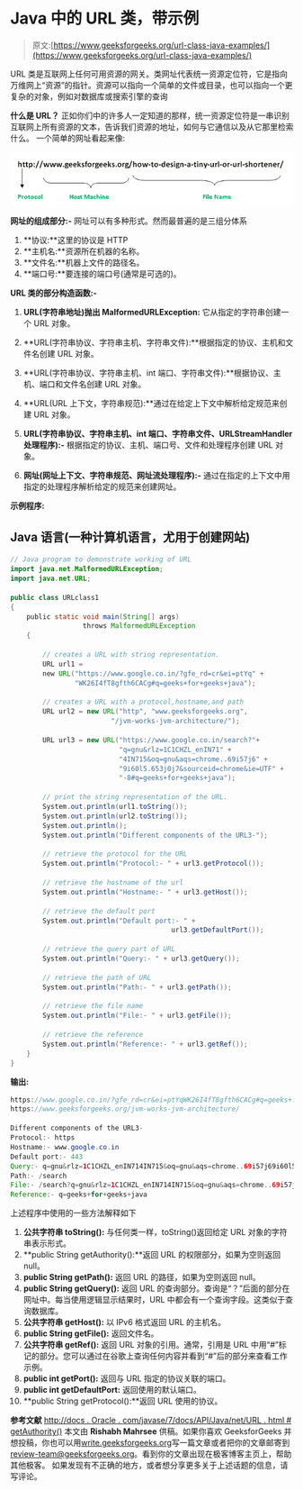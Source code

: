 # Java 中的 URL 类，带示例

> 原文:[https://www.geeksforgeeks.org/url-class-java-examples/](https://www.geeksforgeeks.org/url-class-java-examples/)

URL 类是互联网上任何可用资源的网关。类网址代表统一资源定位符，它是指向万维网上“资源”的指针。资源可以指向一个简单的文件或目录，也可以指向一个更复杂的对象，例如对数据库或搜索引擎的查询

**什么是 URL？**
正如你们中的许多人一定知道的那样，统一资源定位符是一串识别互联网上所有资源的文本，告诉我们资源的地址，如何与它通信以及从它那里检索什么。
一个简单的网址看起来像:

![URL Class](img/939c7727639093445ba0a57f982107e9.png)

**网址的组成部分:-**
网址可以有多种形式。然而最普遍的是三组分体系

1.  **协议:**这里的协议是 HTTP
2.  **主机名:**资源所在机器的名称。
3.  **文件名:**机器上文件的路径名。
4.  **端口号:**要连接的端口号(通常是可选的)。

**URL 类的部分构造函数:-**

1.  **URL(字符串地址)抛出 MalformedURLException:** 它从指定的字符串创建一个 URL 对象。
2.  **URL(字符串协议、字符串主机、字符串文件):**根据指定的协议、主机和文件名创建 URL 对象。
3.  **URL(字符串协议、字符串主机、int 端口、字符串文件):**根据协议、主机、端口和文件名创建 URL 对象。
4.  **URL(URL 上下文，字符串规范):**通过在给定上下文中解析给定规范来创建 URL 对象。

5.  **URL(字符串协议、字符串主机、int 端口、字符串文件、URLStreamHandler 处理程序):-**
    根据指定的协议、主机、端口号、文件和处理程序创建 URL 对象。
6.  **网址(网址上下文、字符串规范、网址流处理程序):-**
    通过在指定的上下文中用指定的处理程序解析给定的规范来创建网址。

**示例程序:**

## Java 语言(一种计算机语言，尤用于创建网站)

```java
// Java program to demonstrate working of URL
import java.net.MalformedURLException;
import java.net.URL;

public class URLclass1
{
    public static void main(String[] args)
                  throws MalformedURLException
    {

        // creates a URL with string representation.
        URL url1 =
        new URL("https://www.google.co.in/?gfe_rd=cr&ei=ptYq" +
                "WK26I4fT8gfth6CACg#q=geeks+for+geeks+java");

        // creates a URL with a protocol,hostname,and path
        URL url2 = new URL("http", "www.geeksforgeeks.org",
                         "/jvm-works-jvm-architecture/");

        URL url3 = new URL("https://www.google.co.in/search?"+
                           "q=gnu&rlz=1C1CHZL_enIN71" +
                           "4IN715&oq=gnu&aqs=chrome..69i57j6" +
                           "9i60l5.653j0j7&sourceid=chrome&ie=UTF" +
                           "-8#q=geeks+for+geeks+java");

        // print the string representation of the URL.
        System.out.println(url1.toString());
        System.out.println(url2.toString());
        System.out.println();
        System.out.println("Different components of the URL3-");

        // retrieve the protocol for the URL
        System.out.println("Protocol:- " + url3.getProtocol());

        // retrieve the hostname of the url
        System.out.println("Hostname:- " + url3.getHost());

        // retrieve the default port
        System.out.println("Default port:- " +
                                        url3.getDefaultPort());

        // retrieve the query part of URL
        System.out.println("Query:- " + url3.getQuery());

        // retrieve the path of URL
        System.out.println("Path:- " + url3.getPath());

        // retrieve the file name
        System.out.println("File:- " + url3.getFile());

        // retrieve the reference
        System.out.println("Reference:- " + url3.getRef());
    }
}
```

**输出:**

```java
https://www.google.co.in/?gfe_rd=cr&ei=ptYqWK26I4fT8gfth6CACg#q=geeks+for+geeks+java
https://www.geeksforgeeks.org/jvm-works-jvm-architecture/

Different components of the URL3-
Protocol:- https
Hostname:- www.google.co.in
Default port:- 443
Query:- q=gnu&rlz=1C1CHZL_enIN714IN715&oq=gnu&aqs=chrome..69i57j69i60l5.653j0j7&sourceid=chrome&ie=UTF-8
Path:- /search
File:- /search?q=gnu&rlz=1C1CHZL_enIN714IN715&oq=gnu&aqs=chrome..69i57j69i60l5.653j0j7&sourceid=chrome&ie=UTF-8
Reference:- q=geeks+for+geeks+java
```

上述程序中使用的一些方法解释如下

1.  **公共字符串 toString():** 与任何类一样，toString()返回给定 URL 对象的字符串表示形式。
2.  **public String getAuthority():**返回 URL 的权限部分，如果为空则返回 null。
3.  **public String getPath():** 返回 URL 的路径，如果为空则返回 null。
4.  **public String getQuery():** 返回 URL 的查询部分。查询是“？”后面的部分在网址中。每当使用逻辑显示结果时，URL 中都会有一个查询字段。这类似于查询数据库。
5.  **公共字符串 getHost():** 以 IPv6 格式返回 URL 的主机名。
6.  **public String getFile():** 返回文件名。
7.  **公共字符串 getRef():** 返回 URL 对象的引用。通常，引用是 URL 中用“#”标记的部分。您可以通过在谷歌上查询任何内容并看到“#”后的部分来查看工作示例。
8.  **public int getPort():** 返回与 URL 指定的协议关联的端口。
9.  **public int getDefaultPort:** 返回使用的默认端口。
10.  **public String getProtocol():**返回 URL 使用的协议。

**参考文献**
[http://docs . Oracle . com/javase/7/docs/API/Java/net/URL . html # getAuthority()](http://docs.oracle.com/javase/7/docs/api/java/net/URL.html#getAuthority())
本文由 **Rishabh Mahrsee** 供稿。如果你喜欢 GeeksforGeeks 并想投稿，你也可以用[write.geeksforgeeks.org](https://write.geeksforgeeks.org)写一篇文章或者把你的文章邮寄到 review-team@geeksforgeeks.org。看到你的文章出现在极客博客主页上，帮助其他极客。
如果发现有不正确的地方，或者想分享更多关于上述话题的信息，请写评论。